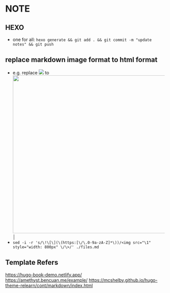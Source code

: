 # NOTE

## HEXO

* one for all: `hexo generate && git add . && git commit -m "update notes" && git push`

## replace markdown image format to html format

* e.g. replace ![](https://i.imgur.com/xxx.png) to <img src="https://i.imgur.com/xxxx.png" style="width: 500px" />                                                                                           │
* `sed -i -r 's/\!\[\](\(https:[\/\.0-9a-zA-Z]*\))/<img src="\1" style="width: 800px" \/\>/' ./files.md`

## Template Refers

<https://hugo-book-demo.netlify.app/>
<https://amethyst.bencuan.me/example/>
<https://mcshelby.github.io/hugo-theme-relearn/cont/markdown/index.html>
